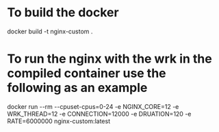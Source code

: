 # To build the docker


docker build -t nginx-custom .


# To run the nginx with the wrk in the compiled container use the following as an example

docker run --rm --cpuset-cpus=0-24 -e NGINX_CORE=12 -e WRK_THREAD=12 -e CONNECTION=12000 -e DRUATION=120 -e RATE=6000000 nginx-custom:latest


